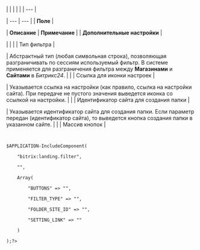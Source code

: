 |  |  |  |  |
| --- |

| --- | --- |
| **Поле** |

| **Описание** | **Примечание** |
| **Дополнительные настройки** |

| | |
| Тип фильтра |

| Абстрактный тип (любая символьная строка), позволяющая разграничивать по сессиям используемый фильтр. В системе применяется для разграничения фильтра между **Магазинами** и **Сайтами** в *Битрикс24*. |  |
| Ссылка для иконки настроек |

| Указывается ссылка на настройки (как правило, ссылка на настройки сайта). При передаче не пустого значения выведется иконка со ссылкой на настройки. |  |
| Идентификатор сайта для создания папки |

| Указывается идентификатор сайта для создания папки. Если параметр передан (идентификатор сайта), то выведется кнопка создания папки в указанном сайте. |  |
| Массив кнопок |

```
  

$APPLICATION-IncludeComponent(

	"bitrix:landing.filter",

	"",

	Array(

		"BUTTONS" => "",

		"FILTER_TYPE" => "",

		"FOLDER_SITE_ID" => "",

		"SETTING_LINK" => ""

	)

);?>  



```